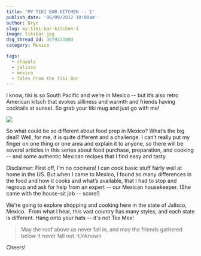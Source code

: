 ```yaml
---
title: 'MY TIKI BAR KITCHEN -- 1'
publish_date: '06/09/2012 10:00am'
author: Bryn
slug: my-tiki-bar-kitchen-1
image: tikibar.jpg
dsq_thread_id: 3079373803
category: Mexico

tags:
  - chapala
  - jalisco
  - mexico
  - Tales From the Tiki Bar
---
```

I know, tiki is so South Pacific and we’re in Mexico -- but it’s also retro American kitsch that evokes silliness and warmth and friends having cocktails at sunset. So grab your tiki mug and just go with me!

![](http://media.tumblr.com/tumblr_m5djr07vUY1qzu24w.jpg)

So what could be so different about food prep in Mexico? What’s the big deal? Well, for me, it is quite different and a challenge. I can’t really put my finger on one thing or one area and explain it to anyone, so there will be several articles in this series about food purchase, preparation, and cooking -- and some authentic Mexican recipes that I find easy and tasty.

Disclaimer: First off, I’m no cocinera! I can cook basic stuff fairly well at home in the US. But when I came to Mexico, I found so many differences in the food and how it cooks and what’s available, that I had to stop and regroup and ask for help from an expert -- our Mexican housekeeper. (She came with the house-sit job -- score!)

We're going to explore shopping and cooking here in the state of Jalisco, Mexico.  From what I hear, this vast country has many styles, and each state is different. Hang onto your hats -- it's not Tex Mex!

> May the roof above us never fall in, and may the friends gathered below it never fall out.-Unknown

Cheers!